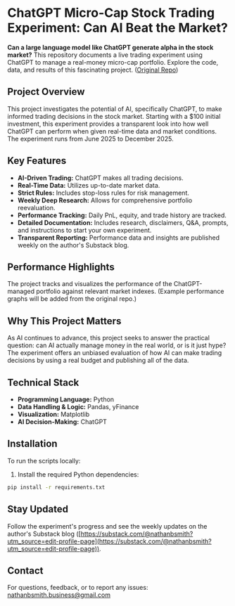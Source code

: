 # ChatGPT Micro-Cap Stock Trading Experiment: Can AI Beat the Market?

**Can a large language model like ChatGPT generate alpha in the stock market?** This repository documents a live trading experiment using ChatGPT to manage a real-money micro-cap portfolio. Explore the code, data, and results of this fascinating project. ([Original Repo](https://github.com/LuckyOne7777/ChatGPT-Micro-Cap-Experiment))

## Project Overview

This project investigates the potential of AI, specifically ChatGPT, to make informed trading decisions in the stock market. Starting with a $100 initial investment, this experiment provides a transparent look into how well ChatGPT can perform when given real-time data and market conditions. The experiment runs from June 2025 to December 2025.

## Key Features

*   **AI-Driven Trading:** ChatGPT makes all trading decisions.
*   **Real-Time Data:** Utilizes up-to-date market data.
*   **Strict Rules:** Includes stop-loss rules for risk management.
*   **Weekly Deep Research:** Allows for comprehensive portfolio reevaluation.
*   **Performance Tracking:** Daily PnL, equity, and trade history are tracked.
*   **Detailed Documentation:**  Includes research, disclaimers, Q&A, prompts, and instructions to start your own experiment.
*   **Transparent Reporting:** Performance data and insights are published weekly on the author's Substack blog.

## Performance Highlights

The project tracks and visualizes the performance of the ChatGPT-managed portfolio against relevant market indexes. (Example performance graphs will be added from the original repo.)

## Why This Project Matters

As AI continues to advance, this project seeks to answer the practical question: can AI actually manage money in the real world, or is it just hype? The experiment offers an unbiased evaluation of how AI can make trading decisions by using a real budget and publishing all of the data.

## Technical Stack

*   **Programming Language:** Python
*   **Data Handling & Logic:** Pandas, yFinance
*   **Visualization:** Matplotlib
*   **AI Decision-Making:** ChatGPT

## Installation

To run the scripts locally:

1.  Install the required Python dependencies:

```bash
pip install -r requirements.txt
```

## Stay Updated

Follow the experiment's progress and see the weekly updates on the author's Substack blog ([https://substack.com/@nathanbsmith?utm_source=edit-profile-page](https://substack.com/@nathanbsmith?utm_source=edit-profile-page)).

## Contact

For questions, feedback, or to report any issues: nathanbsmith.business@gmail.com